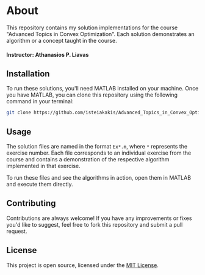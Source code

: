# About

This repository contains my solution implementations for the course "Advanced Topics in Convex Optimization". Each solution demonstrates an algorithm or a concept taught in the course.


#### Instructor: Athanasios P. Liavas


## Installation

To run these solutions, you'll need MATLAB installed on your machine. Once you have MATLAB, you can clone this repository using the following command in your terminal:

```bash
git clone https://github.com/isteiakakis/Advanced_Topics_in_Convex_Optimization_Project.git
```


## Usage

The solution files are named in the format `Ex*.m`, where `*` represents the exercise number. Each file corresponds to an individual exercise from the course and contains a demonstration of the respective algorithm implemented in that exercise.

To run these files and see the algorithms in action, open them in MATLAB and execute them directly.

## Contributing

Contributions are always welcome! If you have any improvements or fixes you'd like to suggest, feel free to fork this repository and submit a pull request.

## License

This project is open source, licensed under the [MIT License](LICENSE).
